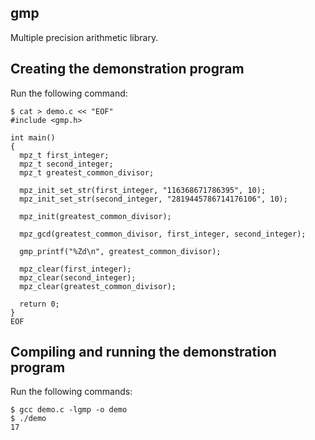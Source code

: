 gmp
---
Multiple precision arithmetic library.

Creating the demonstration program
----------------------------------
Run the following command:

    $ cat > demo.c << "EOF"
    #include <gmp.h>

    int main()
    {
      mpz_t first_integer;
      mpz_t second_integer;
      mpz_t greatest_common_divisor;

      mpz_init_set_str(first_integer, "116368671786395", 10);
      mpz_init_set_str(second_integer, "2819445786714176106", 10);

      mpz_init(greatest_common_divisor);

      mpz_gcd(greatest_common_divisor, first_integer, second_integer);

      gmp_printf("%Zd\n", greatest_common_divisor);

      mpz_clear(first_integer);
      mpz_clear(second_integer);
      mpz_clear(greatest_common_divisor);

      return 0;
    }
    EOF

Compiling and running the demonstration program
-----------------------------------------------
Run the following commands:

    $ gcc demo.c -lgmp -o demo
    $ ./demo
    17
